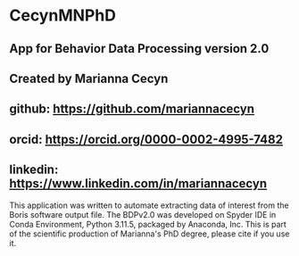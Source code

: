 # CecynMNPhD
## App for Behavior Data Processing version 2.0
## Created by Marianna Cecyn 
## github: https://github.com/mariannacecyn 
## orcid: https://orcid.org/0000-0002-4995-7482
## linkedin: https://www.linkedin.com/in/mariannacecyn

This application was written to automate extracting data of interest from the Boris software output file. The BDPv2.0 was developed on Spyder IDE in Conda Environment, Python 3.11.5, packaged by Anaconda, Inc.
This is part of the scientific production of Marianna's PhD degree, please cite if you use it.
